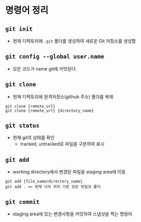 # 명령어 정리

## `git init`
- 현재 디렉토리에 `.git` 폴더를 생성하여 새로운 Git 저장소를 생성함

##  `git config --global user.name` 
- 모든 코드가 name git에 커밋된다.

## `git clone`
- 현재 디렉토리에 원격저장소(github 주소) 폴더를 복제

```
git clone {remote_url}
git clone {remote_url} {directory_name}
```

## `git status`
 - 현재 git의 상태를 확인
    - tracked, untracked로 파일을 구분하여 표시

## `git add`

- working directory에서 변경된 파일을 staging area에 이동
```
git add {file_name/directory_name}
git add . => 현재 나의 위치 기준 모든 파일과 폴더
```

## `git commit` 
- staging area에 있는 변경사항을 커밋하여 스냅샷을 찍는 명령어
